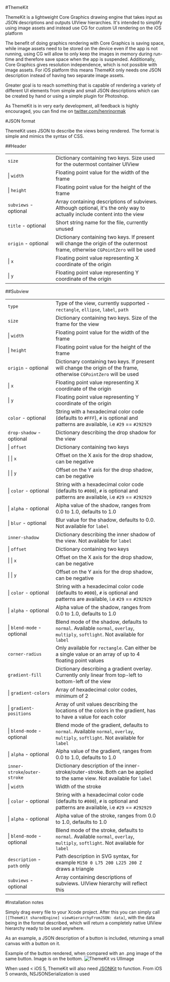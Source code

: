 #ThemeKit

ThemeKit is a lightweight Core Graphics drawing engine that takes input as JSON descriptions and outputs UIView hierarchies. It's intended to simplify using image assets and instead use CG for custom UI rendering on the iOS platform

The benefit of doing graphics rendering with Core Graphics is saving space, while image assets need to be stored on the device even if the app is not running, using CG will allow to only keep the images in memory during run-time and therefore save space when the app is suspended. Additionally, Core Graphics gives resolution independence, which is not possible with image assets. For iOS platform this means ThemeKit only needs one JSON description instead of having two separate image assets.

Greater goal is to reach something that is capable of rendering a variety of different UI elements from simple and small JSON descriptions which can be created by hand or using a simple plugin for Photoshop.

As ThemeKit is in very early development, all feedback is highly encouraged, you can find me on [twitter.com/henrinormak](http://twitter.com/henrinormak, "Twitter")

#JSON format

ThemeKit uses JSON to describe the views being rendered. The format is simple and mimics the syntax of CSS. 

##Header
<table>
<tr>
<td width=30%><code>size</code></td>
<td>Dictionary containing two keys. Size used for the outermost container UIView</td>
</tr>
<tr>
<td>| <code>width</code></td>
<td>Floating point value for the width of the frame</td>
</tr>
<tr>
<td>| <code>height</code></td>
<td>Floating point value for the height of the frame</td>
</tr>
<tr>
<td><code>subviews</code> - optional</td>
<td>Array containing descriptions of </code>subview</code>s. Although optional, it's the only way to actually include content into the view</td>
</tr>
</tr>
<tr>
<td><code>title</code> - optional</td>
<td>Short string name for the file, currently unused</td>
</tr>
<tr>
<td><code>origin</code> - optional</td>
<td>Dictionary containing two keys. If present will change the origin of the outermost frame, otherwise <code>CGPointZero</code> will be used</td>
</tr>
<tr>
<td align=lef>| <code>x</code></td>
<td>Floating point value representing X coordinate of the origin</td>
</tr>
<tr>
<td>| <code>y</code></td>
<td>Floating point value representing Y coordinate of the origin</td>
</tr>
</table>

##Subview
<table>
<tr>
<td width=30%><code>type</code></td>
<td>Type of the view, currently supported - <code>rectangle</code>, <code>ellipse</code>, <code>label</code>, <code>path</code></td>
</tr>
<tr>
<td><code>size</code></td>
<td>Dictionary containing two keys. Size of the frame for the view</td>
</tr>
<tr>
<td>| <code>width</code></td>
<td>Floating point value for the width of the frame</td>
</tr>
<tr>
<td>| <code>height</code></td>
<td>Floating point value for the height of the frame</td>
</tr>
<tr>
<td><code>origin</code> - optional</td>
<td>Dictionary containing two keys. If present will change the origin of the frame, otherwise <code>CGPointZero</code> will be used</td>
</tr>
<tr>
<td align=lef>| <code>x</code></td>
<td>Floating point value representing X coordinate of the origin</td>
</tr>
<tr>
<td align=lef>| <code>y</code></td>
<td>Floating point value representing Y coordinate of the origin</td>
</tr>
<tr>
<td><code>color</code> - optional</td>
<td>String with a hexadecimal color code (defaults to <code>#FFF</code>), <code>#</code> is optional and patterns are available, i.e <code>#29</code> == <code>#292929</code></td>
</tr>
<tr>
<td><code>drop-shadow</code> - optional</td>
<td>Dictionary describing the drop shadow for the view</td>
</tr>
<tr>
<td>| <code>offset</code></td>
<td>Dictionary containing two keys</td>
</tr>
<tr>
<td>| | <code>x</code></td>
<td>Offset on the X axis for the drop shadow, can be negative</td>
</tr>
<tr>
<td>| | <code>y</code></td>
<td>Offset on the Y axis for the drop shadow, can be negative</td>
</tr>
<tr>
<td>| <code>color</code> - optional</td>
<td>String with a hexadecimal color code (defaults to <code>#000</code>), <code>#</code> is optional and patterns are available, i.e <code>#29</code> == <code>#292929</code>
</tr>
<tr>
<td>| <code>alpha</code> - optional</td>
<td>Alpha value of the shadow, ranges from 0.0 to 1.0, defaults to 1.0</td>
</tr>
<tr>
<td>| <code>blur</code> - optional</td>
<td>Blur value for the shadow, defaults to 0.0. Not available for <code>label</code></td>
</tr>
<tr>
<td><code>inner-shadow</code></td>
<td>Dictionary describing the inner shadow of the view. Not available for <code>label</code></td>
</tr>
<tr>
<td>| <code>offset</code></td>
<td>Dictionary containing two keys</td>
</tr>
<tr>
<td>| | <code>x</code></td>
<td>Offset on the X axis for the drop shadow, can be negative</td>
</tr>
<tr>
<td>| | <code>y</code></td>
<td>Offset on the Y axis for the drop shadow, can be negative</td>
</tr>
<tr>
<td>| <code>color</code> - optional</td>
<td>String with a hexadecimal color code (defaults to <code>#000</code>), <code>#</code> is optional and patterns are available, i.e <code>#29</code> == <code>#292929</code>
</tr>
<tr>
<td>| <code>alpha</code> - optional</td>
<td>Alpha value of the shadow, ranges from 0.0 to 1.0, defaults to 1.0</td>
</tr>
<tr>
<tr>
<td>| <code>blend-mode</code> - optional</td>
<td>Blend mode of the shadow, defaults to <code>normal</code>. Available <code>normal</code>, <code>overlay</code>, <code>multiply</code>, <code>softlight</code>. Not available for <code>label</code></td>
</tr>
<tr>
<td><code>corner-radius</code></td>
<td>Only available for <code>rectangle</code>. Can either be a single value or an array of up to 4 floating point values</td>
</tr>
<tr>
<td><code>gradient-fill</code></td>
<td>Dictionary describing a gradient overlay. Currently only linear from top-left to bottom-left of the view</td>
</tr>
<tr>
<td>| <code>gradient-colors</code></td>
<td>Array of hexadecimal color codes, minimum of 2</td>
</tr>
<tr>
<td>| <code>gradient-positions</code></td>
<td>Array of unit values describing the locations of the colors in the gradient, has to have a value for each color</td>
</tr>
<tr>
<td>| <code>blend-mode</code> - optional</td>
<td>Blend mode of the gradient, defaults to <code>normal</code>. Available <code>normal</code>, <code>overlay</code>, <code>multiply</code>, <code>softlight</code>. Not available for <code>label</code></td>
</tr>
<tr>
<td>| <code>alpha</code> - optional</td>
<td>Alpha value of the gradient, ranges from 0.0 to 1.0, defaults to 1.0</td>
</tr>
<tr>
<td><code>inner-stroke</code>/<code>outer-stroke</code></td>
<td>Dictionary description of the inner-stroke/outer-stroke. Both can be applied to the same view. Not available for <code>label</code></td>
</tr>
<tr>
<td>| <code>width</code></td>
<td>Width of the stroke</td>
</tr>
<tr>
<td>| <code>color</code> - optional</td>
<td>String with a hexadecimal color code (defaults to <code>#000</code>), <code>#</code> is optional and patterns are available, i.e <code>#29</code> == <code>#292929</code>
</tr>
<tr>
<td>| <code>alpha</code> - optional</td>
<td>Alpha value of the stroke, ranges from 0.0 to 1.0, defaults to 1.0</td>
</tr>
<tr>
<tr>
<td>| <code>blend-mode</code> - optional</td>
<td>Blend mode of the stroke, defaults to <code>normal</code>. Available <code>normal</code>, <code>overlay</code>, <code>multiply</code>, <code>softlight</code>. Not available for <code>label</code></td>
</tr>
<tr>
<td><code>description</code> - <code>path</code> only</td>
<td>Path description in SVG syntax, for example <code>M150 0 L75 200 L225 200 Z</code> draws a triangle</td>
</tr>
<tr>
<td><code>subviews</code> - optional</td>
<td>Array containing descriptions of </code>subview</code>s. UIView hierarchy will reflect this<td>
</tr>
</table>

#Installation notes

Simply drag every file to your Xcode project. After this you can simply call `[[ThemeKit sharedEngine] viewHierarchyFromJSON: data]`, with the data being in the format described, which will return a completely native UIView hierarchy ready to be used anywhere.

As an example, a JSON description of a button is included, returning a small canvas with a button on it.

Example of the button rendered, when compared with an .png image of the same button. Image is on the bottom.
![ThemeKit vs UIImage](http://f.cl.ly/items/420G3b1x1Q0f212E3u16/template.png)

When used < iOS 5, ThemeKit will also need [JSONKit](http://https://github.com/johnezang/JSONKit, "JSONKit on GitHub") to function. From iOS 5 onwards, NSJSONSerialization is used